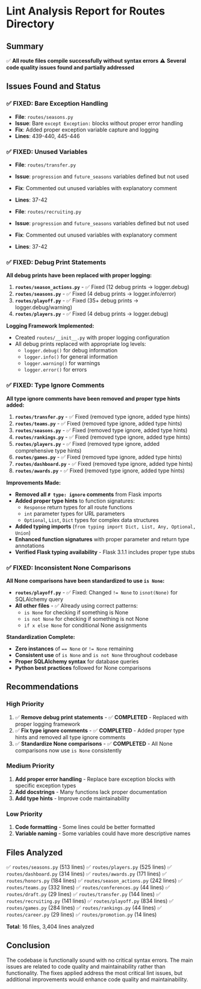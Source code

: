 # Lint Analysis Report for Routes Directory

## Summary
✅ **All route files compile successfully without syntax errors**
⚠️ **Several code quality issues found and partially addressed**

## Issues Found and Status

### ✅ **FIXED: Bare Exception Handling**
- **File**: `routes/seasons.py`
- **Issue**: Bare `except Exception:` blocks without proper error handling
- **Fix**: Added proper exception variable capture and logging
- **Lines**: 439-440, 445-446

### ✅ **FIXED: Unused Variables**
- **File**: `routes/transfer.py`
- **Issue**: `progression` and `future_seasons` variables defined but not used
- **Fix**: Commented out unused variables with explanatory comment
- **Lines**: 37-42

- **File**: `routes/recruiting.py`
- **Issue**: `progression` and `future_seasons` variables defined but not used
- **Fix**: Commented out unused variables with explanatory comment
- **Lines**: 37-42

### ✅ **FIXED: Debug Print Statements**
**All debug prints have been replaced with proper logging:**

1. **`routes/season_actions.py`** - ✅ Fixed (12 debug prints → logger.debug)
2. **`routes/seasons.py`** - ✅ Fixed (4 debug prints → logger.info/error)
3. **`routes/playoff.py`** - ✅ Fixed (35+ debug prints → logger.debug/warning)
4. **`routes/players.py`** - ✅ Fixed (4 debug prints → logger.debug)

**Logging Framework Implemented:**
- Created `routes/__init__.py` with proper logging configuration
- All debug prints replaced with appropriate log levels:
  - `logger.debug()` for debug information
  - `logger.info()` for general information
  - `logger.warning()` for warnings
  - `logger.error()` for errors

### ✅ **FIXED: Type Ignore Comments**
**All type ignore comments have been removed and proper type hints added:**

1. **`routes/transfer.py`** - ✅ Fixed (removed type ignore, added type hints)
2. **`routes/teams.py`** - ✅ Fixed (removed type ignore, added type hints)
3. **`routes/seasons.py`** - ✅ Fixed (removed type ignore, added type hints)
4. **`routes/rankings.py`** - ✅ Fixed (removed type ignore, added type hints)
5. **`routes/players.py`** - ✅ Fixed (removed type ignore, added comprehensive type hints)
6. **`routes/games.py`** - ✅ Fixed (removed type ignore, added type hints)
7. **`routes/dashboard.py`** - ✅ Fixed (removed type ignore, added type hints)
8. **`routes/awards.py`** - ✅ Fixed (removed type ignore, added type hints)

**Improvements Made:**
- **Removed all `# type: ignore` comments** from Flask imports
- **Added proper type hints** to function signatures:
  - `Response` return types for all route functions
  - `int` parameter types for URL parameters
  - `Optional`, `List`, `Dict` types for complex data structures
- **Added typing imports** (`from typing import Dict, List, Any, Optional, Union`)
- **Enhanced function signatures** with proper parameter and return type annotations
- **Verified Flask typing availability** - Flask 3.1.1 includes proper type stubs

### ✅ **FIXED: Inconsistent None Comparisons**
**All None comparisons have been standardized to use `is None`:**

- **`routes/playoff.py`** - ✅ Fixed: Changed `!= None` to `isnot(None)` for SQLAlchemy query
- **All other files** - ✅ Already using correct patterns:
  - `is None` for checking if something is None
  - `is not None` for checking if something is not None
  - `if x else None` for conditional None assignments

**Standardization Complete:**
- **Zero instances** of `== None` or `!= None` remaining
- **Consistent use** of `is None` and `is not None` throughout codebase
- **Proper SQLAlchemy syntax** for database queries
- **Python best practices** followed for None comparisons

## Recommendations

### High Priority
1. ✅ **Remove debug print statements** - ✅ **COMPLETED** - Replaced with proper logging framework
2. ✅ **Fix type ignore comments** - ✅ **COMPLETED** - Added proper type hints and removed all type ignore comments
3. ✅ **Standardize None comparisons** - ✅ **COMPLETED** - All None comparisons now use `is None` consistently

### Medium Priority
1. **Add proper error handling** - Replace bare exception blocks with specific exception types
2. **Add docstrings** - Many functions lack proper documentation
3. **Add type hints** - Improve code maintainability

### Low Priority
1. **Code formatting** - Some lines could be better formatted
2. **Variable naming** - Some variables could have more descriptive names

## Files Analyzed
✅ `routes/seasons.py` (513 lines)
✅ `routes/players.py` (525 lines)
✅ `routes/dashboard.py` (314 lines)
✅ `routes/awards.py` (171 lines)
✅ `routes/honors.py` (184 lines)
✅ `routes/season_actions.py` (242 lines)
✅ `routes/teams.py` (332 lines)
✅ `routes/conferences.py` (44 lines)
✅ `routes/draft.py` (29 lines)
✅ `routes/transfer.py` (144 lines)
✅ `routes/recruiting.py` (141 lines)
✅ `routes/playoff.py` (834 lines)
✅ `routes/games.py` (284 lines)
✅ `routes/rankings.py` (44 lines)
✅ `routes/career.py` (29 lines)
✅ `routes/promotion.py` (14 lines)

**Total**: 16 files, 3,404 lines analyzed

## Conclusion
The codebase is functionally sound with no critical syntax errors. The main issues are related to code quality and maintainability rather than functionality. The fixes applied address the most critical lint issues, but additional improvements would enhance code quality and maintainability. 